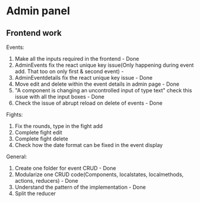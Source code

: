 # Admin panel
## Frontend work

Events:

1. Make all the inputs required in the frontend - Done
2. AdminEvents fix the react unique key issue(Only happening during event add. That too on only first & second event) - 
3. AdminEventdetails fix the react unique key issue - Done
3. Move edit and delete within the event details in admin page - Done
4. "A component is changing an uncontrolled input of type text" check this issue with all the input boxes - Done
5. Check the issue of abrupt reload on delete of events - Done

Fights:

1. Fix the rounds, type in the fight add
2. Complete fight edit
3. Complete fight delete
4. Check how the date format can be fixed in the event display


General:
1. Create one folder for event CRUD - Done
2. Modularize one CRUD code(Components, localstates, localmethods, actions, reducers) - Done
3. Understand the pattern of the implementation - Done
4. Split the reducer







